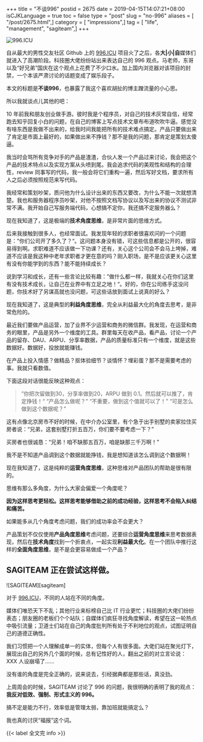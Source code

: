 +++
title = "不谈996"
postid = 2675
date = 2019-04-15T14:07:21+08:00
isCJKLanguage = true
toc = false
type = "post"
slug = "no-996"
aliases = [ "/post/2675.html",]
category = [ "impressions",]
tag = [ "life", "management", "sagiteam",]
+++


![996.ICU][996icujpg]

自从最大的男性交友社区 Github 上的 [996.ICU][996icu] 项目火了之后，各**大|小|自**媒体们就进入了高潮阶段。科技圈大佬纷纷站出来表达自己的 996 观点。马老师，东哥以及“好兄弟”国庆在这个观点上花费了不少口水。加上国内浏览器对该项目的封禁，一个本该严肃讨论的话题变成了娱乐段子。

本文的标题是**不谈996**，也暴露了我这个喜欢胡扯的博主蹭流量的小心思。

所以我就谈点儿其他的吧：
<!--more-->


10 年前我和朋友创业做手游。彼时我是个程序员，对自己的技术灰常自信，经常跑去知乎回复小白的问题，在自己的博客上写点技术文章布布道吹吹牛逼。感觉没有啥东西是我做不出来的，给我时间我能把所有的技术难点搞定。产品只要做出来了肯定是市面上最好的，如果做出来不挣钱？那不是我的问题，那肯定是策划太傻逼。

我当时会骂所有竞争对手的产品是渣渣，合伙人发一个产品过来讨论，我会把这个产品的技术特点以及实现方案从头喷到尾。我会追求代码的美观性和结构的合理性，review 同事写的代码，我一般会将它们重构一遍，然后写好文档，要求所有人之后必须按照规范来写代码。

我经常和策划吵架，质问他为什么设计出来的东西又要改，为什么不能一次就想清楚。我也和服务器程序员吵架，对他不按照文档写协议以及写出来的协议不测试非常不满。我开始自己写服务端代码，心想搞不定你，我还搞不定服务器么？

现在我知道了，这是极端的**技术角度思维**，是非常片面的思维方式。


后来我接触到很多人，也经常面试。我发现年轻的求职者很喜欢问的一个问题是：”你们公司开了多久了？“。这问题本身没有错，可这些信息都是公开的，很容易得到啊。求职难道不应该做一下功课？还有，关心这个公司会不会马上垮掉，难道不应该是我这种中老年求职者才更在意的吗？刚入职场，是不是应该更关心这里有没有你能学到的东西？能不能持续成长？

说到学习和成长，还有一些言论比较有趣：”做什么都一样，我就关心在你们这里有没有技术成长，让自己在业界中有立足之地！“。好的，你在公司练手这没问题，你技术好了另谋高就也没问题，可这些话放到面试上说真的好么？

现在我知道了，这是典型的**利益角度思维**，完全从利益最大化的角度去思考，是非常危险的。


最近我们要做产品运营，加了业界不少运营和商务的微信群。我发现，在运营和商务的眼里，产品是另外一个维度的工具。群里每天在收产品，看产品，讨论一个产品的留存、DAU、ARPU、分享率数据，产品的质量标准只有一个维度，就是这些数据好。数据好，投放就能赚钱。

在产品上投入情感？做精品？抠体验细节？谈情怀？埋彩蛋？那不是需要考虑的事。我就只看数值。

下面这段对话很能反映这种观点：

> ”你把次留做到30，分享率做到20，ARPU 做到 0.1。然后就可以推了，肯定挣钱！“
> “产品怎么做呢？”
> “不重要，做到这个值就可以了！”
> “可是怎么做到这个数据呢？”

这有点像北京房市不好的时候，在中介办公室里，有个急于出手别墅的卖家拉住买房者说：“兄弟，这套别墅打折五百万，你们要不要考虑一下？”

买房者也很诚恳：“兄弟！咱不缺那五百万，咱是缺那三千万啊！”

我不是不知道产品调到这个数据就能挣钱，我是想知道该怎么调到这个数据啊！

现在我知道了，这是纯粹的**运营角度思维**，这种思维对产品团队的帮助是很有限的。


思维有那么多角度，为什么大家会偏爱一个角度呢？

**因为这样思考更轻松。这样思考能够借助之前的成功经验，这样思考不会陷入纠结和痛苦。**

如果能多从几个角度考虑问题，我们的成功率会不会更大？

产品策划不仅仅使用**产品角度思维**考虑问题，还要综合**运营角度思维**来思考数据表现，然后在**技术角度**找到一个折衷点，一起实现**利益最大化**。在一个团队中推行这样的**全面角度思维**，是不是会更容易做成一个产品？

## SAGITEAM 正在尝试这样做。

![SAGITEAM][sagiteam]


对于 [996.ICU][996icu]，不同的人站在不同的角度。

媒体们唯恐天下不乱；其他行业来标榜自己比 IT 行业更忙；科技圈的大佬们纷纷表态；朋友圈的老板们个个站队；自媒体们疯狂寻找角度解读，希望在这一轮热点中吸引流量；卫道士们站在自己的角度批判所有处于不利地位的观点，试图证明自己的道德正确性。

我们习惯把一个人理解成单一的实体，但每个人有很多面。大佬们站在聚光灯下，展现出自己的另外几个面的时候，总有记性好的人，翻出之前的对立言论说：XXX 人设崩塌了……

没有谁的角度是完全正确的，说来说去，引经据典都是那些话，真没劲。

上周周会的时候，SAGITEAM 讨论了 996 的问题，我很明确的表明了我的观点：**我反对低效、强制、形式主义的 996。**

搞不定是能力不行，效率低是管理太弱，靠加班就能搞定么？

我也真的讨厌“福报”这个词。

{{< label 全文完 info >}}

[996icu]: https://github.com/996icu/996.ICU
[996icujpg]: /uploads/2019/04/996icu.jpg
[sagiteamlogo]: https://file.zengrong.net/icon/sagiteam33x261.jpg